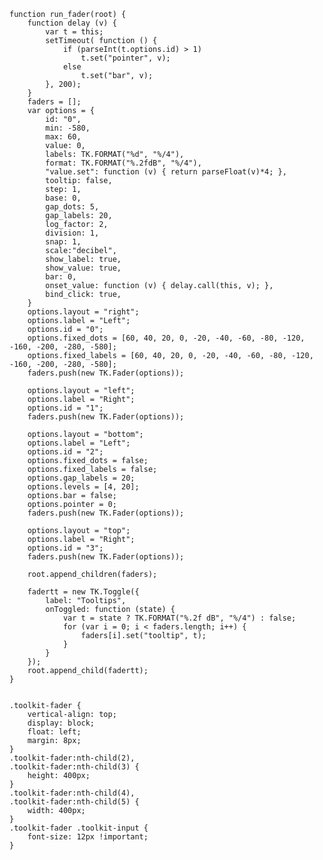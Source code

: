     function run_fader(root) {
        function delay (v) {
            var t = this;
            setTimeout( function () {
                if (parseInt(t.options.id) > 1)
                    t.set("pointer", v);
                else
                    t.set("bar", v);
            }, 200);
        }
        faders = [];
        var options = {
            id: "0",
            min: -580,
            max: 60,
            value: 0,
            labels: TK.FORMAT("%d", "%/4"),
            format: TK.FORMAT("%.2fdB", "%/4"),
            "value.set": function (v) { return parseFloat(v)*4; },
            tooltip: false,
            step: 1,
            base: 0,
            gap_dots: 5,
            gap_labels: 20,
            log_factor: 2,
            division: 1,
            snap: 1,
            scale:"decibel",
            show_label: true,
            show_value: true,
            bar: 0,
            onset_value: function (v) { delay.call(this, v); },
            bind_click: true,
        }
        options.layout = "right";
        options.label = "Left";
        options.id = "0";
        options.fixed_dots = [60, 40, 20, 0, -20, -40, -60, -80, -120, -160, -200, -280, -580];
        options.fixed_labels = [60, 40, 20, 0, -20, -40, -60, -80, -120, -160, -200, -280, -580];
        faders.push(new TK.Fader(options));
        
        options.layout = "left";
        options.label = "Right";
        options.id = "1";
        faders.push(new TK.Fader(options));
        
        options.layout = "bottom";
        options.label = "Left";
        options.id = "2";
        options.fixed_dots = false;
        options.fixed_labels = false;
        options.gap_labels = 20;
        options.levels = [4, 20];
        options.bar = false;
        options.pointer = 0;
        faders.push(new TK.Fader(options));
        
        options.layout = "top";
        options.label = "Right";
        options.id = "3";
        faders.push(new TK.Fader(options));
        
        root.append_children(faders);

        fadertt = new TK.Toggle({
            label: "Tooltips",
            onToggled: function (state) {
                var t = state ? TK.FORMAT("%.2f dB", "%/4") : false;
                for (var i = 0; i < faders.length; i++) {
                    faders[i].set("tooltip", t);
                }
            }
        });
        root.append_child(fadertt);
    }
<pre class='css prettyprint source'><code>
.toolkit-fader {
    vertical-align: top;
    display: block;
    float: left;
    margin: 8px;
}
.toolkit-fader:nth-child(2),
.toolkit-fader:nth-child(3) {
    height: 400px;
}
.toolkit-fader:nth-child(4),
.toolkit-fader:nth-child(5) {
    width: 400px;
}
.toolkit-fader .toolkit-input {
    font-size: 12px !important;
}
</code></pre>
<script> prepare_example(); </script>
